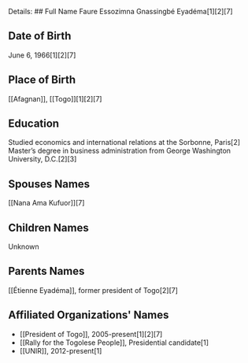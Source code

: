 Details: ## Full Name
Faure Essozimna Gnassingbé Eyadéma[1][2][7]

## Date of Birth
June 6, 1966[1][2][7]

## Place of Birth
[[Afagnan]], [[Togo]][1][2][7]

## Education
Studied economics and international relations at the Sorbonne, Paris[2]
Master’s degree in business administration from George Washington University, D.C.[2][3]

## Spouses Names
[[Nana Ama Kufuor]][7]

## Children Names
Unknown

## Parents Names
[[Étienne Eyadéma]], former president of Togo[2][7]

## Affiliated Organizations' Names
- [[President of Togo]], 2005-present[1][2][7]
- [[Rally for the Togolese People]], Presidential candidate[1]
- [[UNIR]], 2012-present[1]

